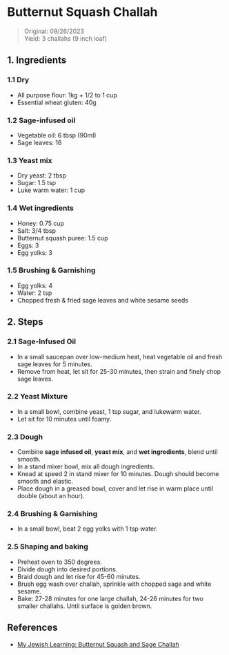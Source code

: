 # Butternut Squash Challah
> Original: 09/26/2023 <br>
> Yield: 3 challahs (9 inch loaf)

## 1. Ingredients
### 1.1 __Dry__
- All purpose flour: 1kg + 1/2 to 1 cup
- Essential wheat gluten: 40g

### 1.2 __Sage-infused oil__
- Vegetable oil: 6 tbsp (90ml)
- Sage leaves: 16

### 1.3 __Yeast mix__
- Dry yeast: 2 tbsp
- Sugar: 1.5 tsp
- Luke warm water: 1 cup

### 1.4 __Wet ingredients__
- Honey: 0.75 cup
- Salt: 3/4 tbsp
- Butternut squash puree: 1.5 cup
- Eggs: 3
- Egg yolks: 3

### 1.5 __Brushing & Garnishing__
- Egg yolks: 4
- Water: 2 tsp
- Chopped fresh & fried sage leaves and white sesame seeds

## 2. Steps
### 2.1 Sage-Infused Oil
- In a small saucepan over low-medium heat, heat vegetable oil and fresh sage leaves for 5 minutes.  
- Remove from heat, let sit for 25-30 minutes, then strain and finely chop sage leaves.  
   
### 2.2 Yeast Mixture
- In a small bowl, combine yeast, 1 tsp sugar, and lukewarm water.  
- Let sit for 10 minutes until foamy.  
   
### 2.3 Dough
- Combine __sage infused oil__, __yeast mix__, and __wet ingredients__, blend until smooth.
- In a stand mixer bowl, mix all dough ingredients.
- Knead at speed 2 in stand mixer for 10 minutes. Dough should become smooth and elastic.
- Place dough in a greased bowl, cover and let rise in warm place until double (about an hour).

### 2.4 Brushing & Garnishing
- In a small bowl, beat 2 egg yolks with 1 tsp water.
   
### 2.5 Shaping and baking
- Preheat oven to 350 degrees.  
- Divide dough into desired portions.
- Braid dough and let rise for 45-60 minutes.  
- Brush egg wash over challah, sprinkle with chopped sage and white sesame.
- Bake: 27-28 minutes for one large challah, 24-26 minutes for two smaller challahs. Until surface is golden brown.

## References
- [My Jewish Learning: Butternut Squash and Sage Challah](https://www.myjewishlearning.com/the-nosher/butternut-squash-and-sage-challah/)



